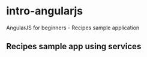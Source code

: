# intro-angularjs
AngularJS for beginners - Recipes sample application

## Recipes sample app using services
